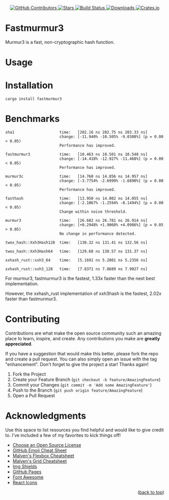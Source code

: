 <div id="top"></div>

<p align="center">
<a href="https://github.com/kurtbuilds/fastmurmur3/graphs/contributors">
    <img src="https://img.shields.io/github/contributors/kurtbuilds/fastmurmur3.svg?style=flat-square" alt="GitHub Contributors" />
</a>
<a href="https://github.com/kurtbuilds/fastmurmur3/stargazers">
    <img src="https://img.shields.io/github/stars/kurtbuilds/fastmurmur3.svg?style=flat-square" alt="Stars" />
</a>
<a href="https://github.com/kurtbuilds/fastmurmur3/actions">
    <img src="https://img.shields.io/github/workflow/status/kurtbuilds/fastmurmur3/test?style=flat-square" alt="Build Status" />
</a>
<a href="https://crates.io/crates/fastmurmur3">
    <img src="https://img.shields.io/crates/d/fastmurmur3?style=flat-square" alt="Downloads" />
</a>
<a href="https://crates.io/crates/fastmurmur3">
    <img src="https://img.shields.io/crates/v/fastmurmur3?style=flat-square" alt="Crates.io" />
</a>

</p>

# Fastmurmur3

Murmur3 is a fast, non-cryptographic hash function.

# Usage

# Installation

    cargo install fastmurmur3

# Benchmarks

```
sha1                    time:   [202.16 ns 202.75 ns 203.33 ns]
                        change: [-11.940% -10.505% -9.0308%] (p = 0.00 < 0.05)
                        Performance has improved.

fastmurmur3             time:   [10.463 ns 10.501 ns 10.540 ns]
                        change: [-14.418% -12.927% -11.468%] (p = 0.00 < 0.05)
                        Performance has improved.

murmur3c                time:   [14.760 ns 14.856 ns 14.957 ns]
                        change: [-3.7754% -2.6999% -1.6890%] (p = 0.00 < 0.05)
                        Performance has improved.

fasthash                time:   [13.950 ns 14.002 ns 14.055 ns]
                        change: [-2.1067% -1.2594% -0.1494%] (p = 0.00 < 0.05)
                        Change within noise threshold.

murmur3                 time:   [26.682 ns 26.781 ns 26.914 ns]
                        change: [+0.2948% +1.9060% +4.0986%] (p = 0.05 > 0.05)
                        No change in performance detected.

twox_hash::Xxh3Hash128  time:   [130.32 ns 131.41 ns 132.56 ns]

twox_hash::Xxh3Hash64   time:   [129.68 ns 130.57 ns 131.37 ns]

xxhash_rust::xxh3_64    time:   [5.1691 ns 5.2001 ns 5.2356 ns]

xxhash_rust::xxh3_128   time:   [7.8371 ns 7.8689 ns 7.9027 ns]
```

For murmur3, fastmurmur3 is the fastest, 1.33x faster than the next best implementation.

However, the xxhash_rust implementation of xxh3hash is the fastest, 2.02x faster than fastmurmur3.

# Contributing

Contributions are what make the open source community such an amazing place to learn, inspire, and create. Any contributions you make are **greatly appreciated**.

If you have a suggestion that would make this better, please fork the repo and create a pull request. You can also simply open an issue with the tag "enhancement".
Don't forget to give the project a star! Thanks again!

1. Fork the Project
2. Create your Feature Branch (`git checkout -b feature/AmazingFeature`)
3. Commit your Changes (`git commit -m 'Add some AmazingFeature'`)
4. Push to the Branch (`git push origin feature/AmazingFeature`)
5. Open a Pull Request

# Acknowledgments

Use this space to list resources you find helpful and would like to give credit to. I've included a few of my favorites to kick things off!

* [Choose an Open Source License](https://choosealicense.com)
* [GitHub Emoji Cheat Sheet](https://www.webpagefx.com/tools/emoji-cheat-sheet)
* [Malven's Flexbox Cheatsheet](https://flexbox.malven.co/)
* [Malven's Grid Cheatsheet](https://grid.malven.co/)
* [Img Shields](https://shields.io)
* [GitHub Pages](https://pages.github.com)
* [Font Awesome](https://fontawesome.com)
* [React Icons](https://react-icons.github.io/react-icons/search)

<p align="right">(<a href="#top">back to top</a>)</p>